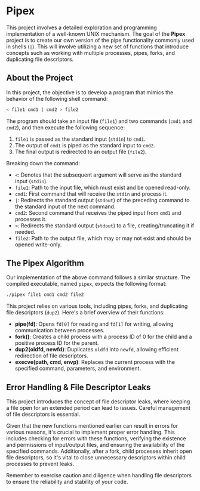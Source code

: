 # Pipex

This project involves a detailed exploration and programming implementation of a well-known UNIX mechanism. The goal of the **Pipex** project is to create our own version of the pipe functionality commonly used in shells (`|`). This will involve utilizing a new set of functions that introduce concepts such as working with multiple processes, pipes, forks, and duplicating file descriptors.

## About the Project

In this project, the objective is to develop a program that mimics the behavior of the following shell command:

```sh
< file1 cmd1 | cmd2 > file2
```

The program should take an input file (`file1`) and two commands (`cmd1` and `cmd2`), and then execute the following sequence:
1. `file1` is passed as the standard input (`stdin`) to `cmd1`.
2. The output of `cmd1` is piped as the standard input to `cmd2`.
3. The final output is redirected to an output file (`file2`).

Breaking down the command:

- `<`: Denotes that the subsequent argument will serve as the standard input (`stdin`).
- `file1`: Path to the input file, which must exist and be opened read-only.
- `cmd1`: First command that will receive the `stdin` and process it.
- `|`: Redirects the standard output (`stdout`) of the preceding command to the standard input of the next command.
- `cmd2`: Second command that receives the piped input from `cmd1` and processes it.
- `>`: Redirects the standard output (`stdout`) to a file, creating/truncating it if needed.
- `file2`: Path to the output file, which may or may not exist and should be opened write-only.

## The Pipex Algorithm

Our implementation of the above command follows a similar structure. The compiled executable, named `pipex`, expects the following format:

```sh
./pipex file1 cmd1 cmd2 file2
```

This project relies on various tools, including pipes, forks, and duplicating file descriptors (`dup2`). Here's a brief overview of their functions:

- **pipe(fd)**: Opens `fd[0]` for reading and `fd[1]` for writing, allowing communication between processes.
- **fork()**: Creates a child process with a process ID of 0 for the child and a positive process ID for the parent.
- **dup2(oldfd, newfd)**: Duplicates `oldfd` into `newfd`, allowing efficient redirection of file descriptors.
- **execve(path, cmd, envp)**: Replaces the current process with the specified command, parameters, and environment.

## Error Handling & File Descriptor Leaks

This project introduces the concept of file descriptor leaks, where keeping a file open for an extended period can lead to issues. Careful management of file descriptors is essential.

Given that the new functions mentioned earlier can result in errors for various reasons, it's crucial to implement proper error handling. This includes checking for errors with these functions, verifying the existence and permissions of input/output files, and ensuring the availability of the specified commands. Additionally, after a fork, child processes inherit open file descriptors, so it's vital to close unnecessary descriptors within child processes to prevent leaks.

Remember to exercise caution and diligence when handling file descriptors to ensure the reliability and stability of your code.
